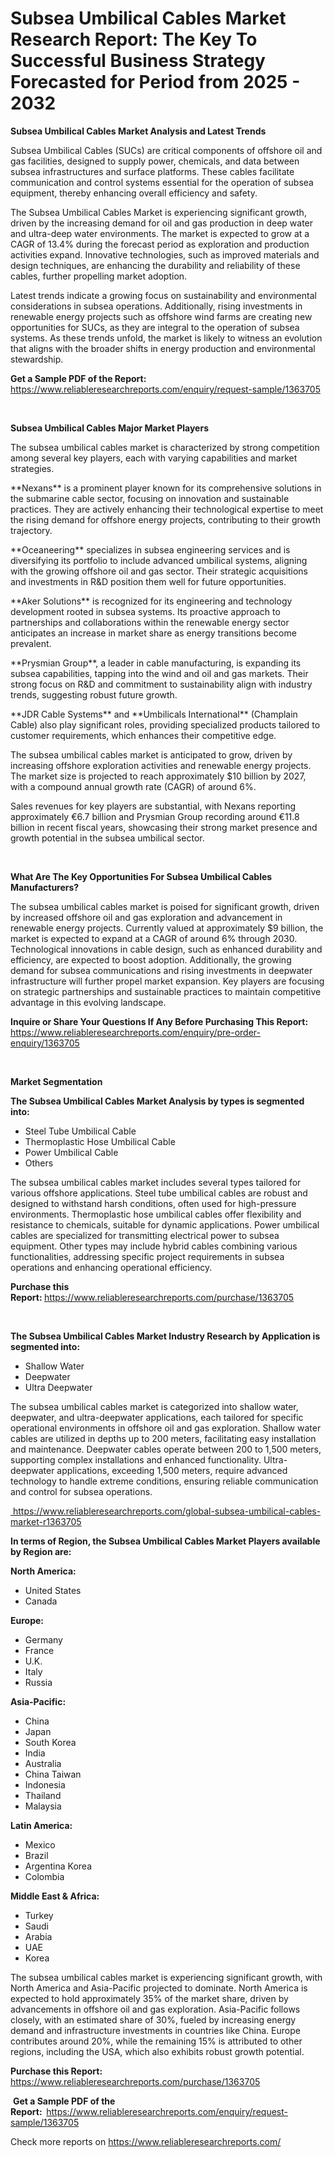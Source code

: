 <p><h1>Subsea Umbilical Cables Market Research Report: The Key To Successful Business Strategy Forecasted for Period from 2025 - 2032</h1></p><p><strong>Subsea Umbilical Cables Market Analysis and Latest Trends</strong></p>
<p><p>Subsea Umbilical Cables (SUCs) are critical components of offshore oil and gas facilities, designed to supply power, chemicals, and data between subsea infrastructures and surface platforms. These cables facilitate communication and control systems essential for the operation of subsea equipment, thereby enhancing overall efficiency and safety. </p><p>The Subsea Umbilical Cables Market is experiencing significant growth, driven by the increasing demand for oil and gas production in deep water and ultra-deep water environments. The market is expected to grow at a CAGR of 13.4% during the forecast period as exploration and production activities expand. Innovative technologies, such as improved materials and design techniques, are enhancing the durability and reliability of these cables, further propelling market adoption.</p><p>Latest trends indicate a growing focus on sustainability and environmental considerations in subsea operations. Additionally, rising investments in renewable energy projects such as offshore wind farms are creating new opportunities for SUCs, as they are integral to the operation of subsea systems. As these trends unfold, the market is likely to witness an evolution that aligns with the broader shifts in energy production and environmental stewardship.</p></p>
<p><strong>Get a Sample PDF of the Report:&nbsp;</strong> <a href="https://www.reliableresearchreports.com/enquiry/request-sample/1363705?utm_campaign=2455&utm_medium=2&utm_source=Github&utm_content=ia&utm_term=13022025&utm_id=subsea-umbilical-cables">https://www.reliableresearchreports.com/enquiry/request-sample/1363705</a></p>
<p>&nbsp;</p>
<p><strong>Subsea Umbilical Cables Major Market Players</strong></p>
<p><p>The subsea umbilical cables market is characterized by strong competition among several key players, each with varying capabilities and market strategies. </p><p>**Nexans** is a prominent player known for its comprehensive solutions in the submarine cable sector, focusing on innovation and sustainable practices. They are actively enhancing their technological expertise to meet the rising demand for offshore energy projects, contributing to their growth trajectory. </p><p>**Oceaneering** specializes in subsea engineering services and is diversifying its portfolio to include advanced umbilical systems, aligning with the growing offshore oil and gas sector. Their strategic acquisitions and investments in R&D position them well for future opportunities.</p><p>**Aker Solutions** is recognized for its engineering and technology development rooted in subsea systems. Its proactive approach to partnerships and collaborations within the renewable energy sector anticipates an increase in market share as energy transitions become prevalent.</p><p>**Prysmian Group**, a leader in cable manufacturing, is expanding its subsea capabilities, tapping into the wind and oil and gas markets. Their strong focus on R&D and commitment to sustainability align with industry trends, suggesting robust future growth.</p><p>**JDR Cable Systems** and **Umbilicals International** (Champlain Cable) also play significant roles, providing specialized products tailored to customer requirements, which enhances their competitive edge.</p><p>The subsea umbilical cables market is anticipated to grow, driven by increasing offshore exploration activities and renewable energy projects. The market size is projected to reach approximately $10 billion by 2027, with a compound annual growth rate (CAGR) of around 6%. </p><p>Sales revenues for key players are substantial, with Nexans reporting approximately €6.7 billion and Prysmian Group recording around €11.8 billion in recent fiscal years, showcasing their strong market presence and growth potential in the subsea umbilical sector.</p></p>
<p>&nbsp;</p>
<p><strong>What Are The Key Opportunities For Subsea Umbilical Cables Manufacturers?</strong></p>
<p><p>The subsea umbilical cables market is poised for significant growth, driven by increased offshore oil and gas exploration and advancement in renewable energy projects. Currently valued at approximately $9 billion, the market is expected to expand at a CAGR of around 6% through 2030. Technological innovations in cable design, such as enhanced durability and efficiency, are expected to boost adoption. Additionally, the growing demand for subsea communications and rising investments in deepwater infrastructure will further propel market expansion. Key players are focusing on strategic partnerships and sustainable practices to maintain competitive advantage in this evolving landscape.</p></p>
<p><strong>Inquire or Share Your Questions If Any Before Purchasing This Report:</strong> <a href="https://www.reliableresearchreports.com/enquiry/pre-order-enquiry/1363705?utm_campaign=2455&utm_medium=2&utm_source=Github&utm_content=ia&utm_term=13022025&utm_id=subsea-umbilical-cables">https://www.reliableresearchreports.com/enquiry/pre-order-enquiry/1363705</a></p>
<p>&nbsp;</p>
<p><strong>Market Segmentation</strong></p>
<p><strong>The Subsea Umbilical Cables Market Analysis by types is segmented into:</strong></p>
<p><ul><li>Steel Tube Umbilical Cable</li><li>Thermoplastic Hose Umbilical Cable</li><li>Power Umbilical Cable</li><li>Others</li></ul></p>
<p><p>The subsea umbilical cables market includes several types tailored for various offshore applications. Steel tube umbilical cables are robust and designed to withstand harsh conditions, often used for high-pressure environments. Thermoplastic hose umbilical cables offer flexibility and resistance to chemicals, suitable for dynamic applications. Power umbilical cables are specialized for transmitting electrical power to subsea equipment. Other types may include hybrid cables combining various functionalities, addressing specific project requirements in subsea operations and enhancing operational efficiency.</p></p>
<p><strong>Purchase this Report:&nbsp;</strong><a href="https://www.reliableresearchreports.com/purchase/1363705?utm_campaign=2455&utm_medium=2&utm_source=Github&utm_content=ia&utm_term=13022025&utm_id=subsea-umbilical-cables">https://www.reliableresearchreports.com/purchase/1363705</a></p>
<p>&nbsp;</p>
<p><strong>The Subsea Umbilical Cables Market Industry Research by Application is segmented into:</strong></p>
<p><ul><li>Shallow Water</li><li>Deepwater</li><li>Ultra Deepwater</li></ul></p>
<p><p>The subsea umbilical cables market is categorized into shallow water, deepwater, and ultra-deepwater applications, each tailored for specific operational environments in offshore oil and gas exploration. Shallow water cables are utilized in depths up to 200 meters, facilitating easy installation and maintenance. Deepwater cables operate between 200 to 1,500 meters, supporting complex installations and enhanced functionality. Ultra-deepwater applications, exceeding 1,500 meters, require advanced technology to handle extreme conditions, ensuring reliable communication and control for subsea operations.</p></p>
<p><a href="https://www.reliableresearchreports.com/global-subsea-umbilical-cables-market-r1363705?utm_campaign=2455&utm_medium=2&utm_source=Github&utm_content=ia&utm_term=13022025&utm_id=subsea-umbilical-cables">&nbsp;https://www.reliableresearchreports.com/global-subsea-umbilical-cables-market-r1363705</a></p>
<p><strong>In terms of Region, the Subsea Umbilical Cables Market Players available by Region are:</strong></p>
<p>
    <p> <strong> North America: </strong>
        <ul>
            <li>United States</li>
            <li>Canada</li>
        </ul>
        </p> 
    <p> <strong> Europe: </strong>
        <ul>
            <li>Germany</li>
            <li>France</li>
            <li>U.K.</li>
            <li>Italy</li>
            <li>Russia</li>
        </ul>
        </p> 
    <p> <strong> Asia-Pacific: </strong>
        <ul>
            <li>China</li>
            <li>Japan</li>
            <li>South Korea</li>
            <li>India</li>
            <li>Australia</li>
            <li>China Taiwan</li>
            <li>Indonesia</li>
            <li>Thailand</li>
            <li>Malaysia</li>
        </ul>
        </p> 
    <p> <strong> Latin America: </strong>
        <ul>
            <li>Mexico</li>
            <li>Brazil</li>
            <li>Argentina Korea</li>
            <li>Colombia</li>
        </ul>
        </p> 
    <p> <strong> Middle East & Africa: </strong>
        <ul>
            <li>Turkey</li>
            <li>Saudi</li>
            <li>Arabia</li>
            <li>UAE</li>
            <li>Korea</li>
        </ul>
    </p>
    </p>
<p><p>The subsea umbilical cables market is experiencing significant growth, with North America and Asia-Pacific projected to dominate. North America is expected to hold approximately 35% of the market share, driven by advancements in offshore oil and gas exploration. Asia-Pacific follows closely, with an estimated share of 30%, fueled by increasing energy demand and infrastructure investments in countries like China. Europe contributes around 20%, while the remaining 15% is attributed to other regions, including the USA, which also exhibits robust growth potential.</p></p>
<p><strong>Purchase this Report: </strong><a href="https://www.reliableresearchreports.com/purchase/1363705?utm_campaign=2455&utm_medium=2&utm_source=Github&utm_content=ia&utm_term=13022025&utm_id=subsea-umbilical-cables">https://www.reliableresearchreports.com/purchase/1363705</a></p>
<p>&nbsp;<strong>Get a Sample PDF of the Report:&nbsp;&nbsp;</strong><a href="https://www.reliableresearchreports.com/enquiry/request-sample/1363705?utm_campaign=2455&utm_medium=2&utm_source=Github&utm_content=ia&utm_term=13022025&utm_id=subsea-umbilical-cables">https://www.reliableresearchreports.com/enquiry/request-sample/1363705</a></p>
<p><strong></strong></p>
<p>Check more reports on <a href="https://www.reliableresearchreports.com/?utm_campaign=2455&utm_medium=2&utm_source=Github&utm_content=ia&utm_term=13022025&utm_id=subsea-umbilical-cables">https://www.reliableresearchreports.com/</a></p>